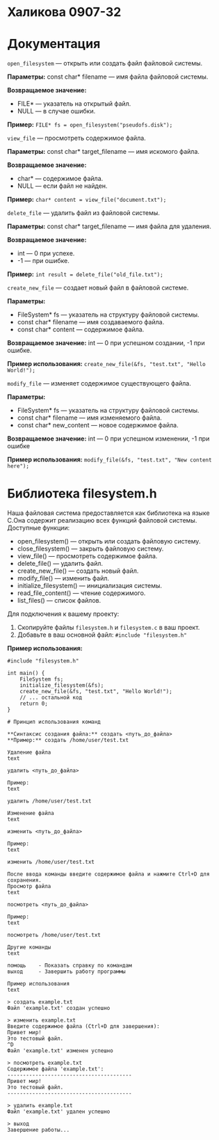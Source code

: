 # Халикова 0907-32

# Документация

`open_filesystem` — открыть или создать файл файловой системы.

**Параметры:** const char* filename — имя файла файловой системы.

**Возвращаемое значение:**
- FILE* — указатель на открытый файл.
- NULL — в случае ошибки.

**Пример:**
`FILE* fs = open_filesystem("pseudofs.disk");`

`view_file` — просмотреть содержимое файла.

**Параметры:** const char* target_filename — имя искомого файла.

**Возвращаемое значение:**
- char* — содержимое файла.
- NULL — если файл не найден.

**Пример:** `char* content = view_file("document.txt");`

`delete_file` — удалить файл из файловой системы.

**Параметры:** const char* target_filename — имя файла для удаления.

**Возвращаемое значение:**
- int — 0 при успехе.
- -1 — при ошибке.

**Пример:** `int result = delete_file("old_file.txt");`

`create_new_file` — создает новый файл в файловой системе.

**Параметры:**
- FileSystem* fs — указатель на структуру файловой системы.
- const char* filename — имя создаваемого файла.
- const char* content — содержимое файла.

**Возвращаемое значение:** int — 0 при успешном создании, -1 при ошибке.

**Пример использования:** `create_new_file(&fs, "test.txt", "Hello World!");`

`modify_file` — изменяет содержимое существующего файла.

**Параметры:**
- FileSystem* fs — указатель на структуру файловой системы.
- const char* filename — имя изменяемого файла.
- const char* new_content — новое содержимое файла.

**Возвращаемое значение:** int — 0 при успешном изменении, -1 при ошибке

**Пример использования:** `modify_file(&fs, "test.txt", "New content here");`

# Библиотека filesystem.h

Наша файловая система предоставляется как библиотека на языке C.Она содержит реализацию всех функций файловой системы. 
Доступные функции:
- open_filesystem() — открыть или создать файловую систему.
- close_filesystem() — закрыть файловую систему.
- view_file() — просмотреть содержимое файла.
- delete_file() — удалить файл.
- create_new_file() — создать новый файл.
- modify_file() — изменить файл.
- initialize_filesystem() — инициализация системы.
- read_file_content() — чтение содержимого.
- list_files() — список файлов.

Для подключения к вашему проекту:
1. Скопируйте файлы `filesystem.h` и `filesystem.c` в ваш проект.
2. Добавьте в ваш основной файл: `#include "filesystem.h"`

**Пример использования:**
```
#include "filesystem.h"

int main() {
    FileSystem fs;
    initialize_filesystem(&fs);
    create_new_file(&fs, "test.txt", "Hello World!");
    // ... остальной код
    return 0;
}

# Принцип использования команд

**Синтаксис создания файла:** создать <путь_до_файла>
**Пример:** создать /home/user/test.txt

Удаление файла
text

удалить <путь_до_файла>

Пример:
text

удалить /home/user/test.txt

Изменение файла
text

изменить <путь_до_файла>

Пример:
text

изменить /home/user/test.txt

После ввода команды введите содержимое файла и нажмите Ctrl+D для сохранения.
Просмотр файла
text

посмотреть <путь_до_файла>

Пример:
text

посмотреть /home/user/test.txt

Другие команды
text

помощь    - Показать справку по командам
выход     - Завершить работу программы

Пример использования
text

> создать example.txt
Файл 'example.txt' создан успешно

> изменить example.txt
Введите содержимое файла (Ctrl+D для завершения):
Привет мир!
Это тестовый файл.
^D
Файл 'example.txt' изменен успешно

> посмотреть example.txt
Содержимое файла 'example.txt':
----------------------------------------
Привет мир!
Это тестовый файл.
----------------------------------------

> удалить example.txt
Файл 'example.txt' удален успешно

> выход
Завершение работы...
